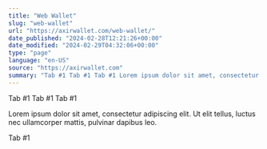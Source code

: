 ```yaml
---
title: "Web Wallet"
slug: "web-wallet"
url: "https://axirwallet.com/web-wallet/"
date_published: "2024-02-28T12:21:26+00:00"
date_modified: "2024-02-29T04:32:06+00:00"
type: "page"
language: "en-US"
source: "https://axirwallet.com"
summary: "Tab #1 Tab #1 Tab #1 Lorem ipsum dolor sit amet, consectetur adipiscing elit. Ut elit tellus, luctus nec ullamcorper mattis, pulvinar dapibus leo. Tab #1"
---
```


Tab #1 Tab #1 Tab #1

Lorem ipsum dolor sit amet, consectetur adipiscing elit. Ut elit tellus, luctus nec ullamcorper mattis, pulvinar dapibus leo.

 Tab #1